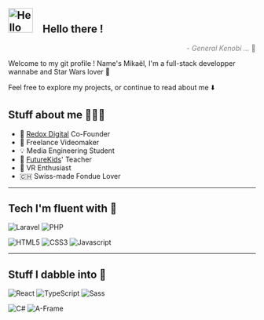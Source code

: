 <h2><img 
     style="width: 50px; height: auto; display: inline; margin-right: 15px;"
     src="https://i.kym-cdn.com/entries/icons/original/000/029/079/hellothere.jpg"
     alt="Hello There"> Hello there !
</h2>
<div style="color: gray; text-align: right;"><i>- General Kenobi ... </i>🤖</div>

Welcome to my git profile ! Name's Mikaël, I'm a full-stack developper wannabe and Star Wars lover 🌌

Feel free to explore my projects, or continue to read about me ⬇️

## Stuff about me 👨🏻‍💻

- 🔴 [Redox Digital](https://redoxdigital.ch) Co-Founder
- 🎥 Freelance Videomaker
- 💡 Media Engineering Student
- 🤖 [FutureKids](https://futurekids.io/)' Teacher 
- 👾 VR Enthusiast
- 🇨🇭 Swiss-made Fondue Lover

---

## Tech I'm fluent with 🔧

![Laravel](https://img.shields.io/badge/Laravel-F9322C?style=flat&logo=laravel&logoColor=white)
![PHP](https://img.shields.io/badge/php-777BB4?style=flat&logo=php&logoColor=white)

![HTML5](https://img.shields.io/badge/HTML5-E34F26?style=flat&logo=html5&logoColor=white)
![CSS3](https://img.shields.io/badge/CSS3-1572B6?style=flat&logo=css3&logoColor=white)
![Javascript](https://img.shields.io/badge/JavaScript-F7DF1E?style=flat&logo=javascript&logoColor=black)

---

## Stuff I dabble into 🚧

![React](https://img.shields.io/badge/React-61DAFB?style=flat&logo=react&logoColor=black)
![TypeScript](https://img.shields.io/badge/TypeScript-3178C6?style=flat&logo=typescript&logoColor=white)
![Sass](https://img.shields.io/badge/sass-CC6699?style=flat&logo=sass&logoColor=white)

![C#](https://img.shields.io/badge/CSharp-239120?style=flat&logo=csharp&logoColor=white)
![A-Frame](https://img.shields.io/badge/AFrame-EF2D5E?style=flat&logo=a-frame&logoColor=white)

